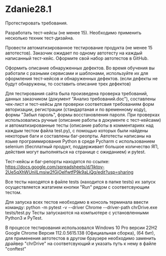 # Zdanie28.1
 
Протестировать требования.

Разработать тест-кейсы (не менее 15). Необходимо применить несколько техник тест-дизайна.

Провести автоматизированное тестирование продукта (не менее 15 автотестов). Заказчик ожидает по одному автотесту на каждый написанный тест-кейс. Оформите свой набор автотестов в GitHub.

Оформить описание обнаруженных дефектов. Во время обучения вы работали с разными сервисами и шаблонами, используйте их для оформления тест-кейсов и обнаруженных дефектов. (если дефекты не будут обнаружены, то составить описание трех дефектов)

Для тестирования сайта была произведена проверка требований, данных заказчиком (документ "Анализ требований.doc"), составлены чек-лист и тест-кейсы для проверки соответсвия требованиям форм авторизации, регистрации (стандартаная и по временному коду), формы "Забыл пароль", формы восстановления пароля. При проверках использовались ручные (описание работы в документе с тест-кейсами) и автоматизированные тесты (описание работы в комментариях над каждым тестом файла test.py), с помощью которых были найдены некоторые баги и составлены баг-реопрты. Автотесты написаны на языке программирования Python в среде Pycharm с использованием selenium (бесплатный продукт, поддерживает большое количество ЯП, действия могут выполняться на странице с ожиданием) и pytest.

Тест-кейсы и баг-репорты находятся по ссылке: https://docs.google.com/spreadsheets/d/1iktov-2Ue5qXhWUniILmsiw2fGjOelfwtfP9k9aLiQg/edit?usp=sharing

Все тесты находятся в файле tests (находится в папке tests) их запуск осуществляется жататием кнопки "Run" рядом с соответсвующим тестом.

Для запуска всех тестов необходимо в консоль терминала ввести команду: python -m pytest -v --driver Chrome --driver-path chrDrive.exe tests/test.py
Тесты запускаются на компьютере с установленными Python3 и PyTest.

В процессе тестирования использовался Windows 10 Pro версии 22H2 Google Chrome Версия 112.0.5615.138 (Официальная сборка), (64 бит), для применения автотестов в другом браузере необходимо заменить драйвер "chrDrive" на соответсвующий и указать путь к нему в файле "conftest"
